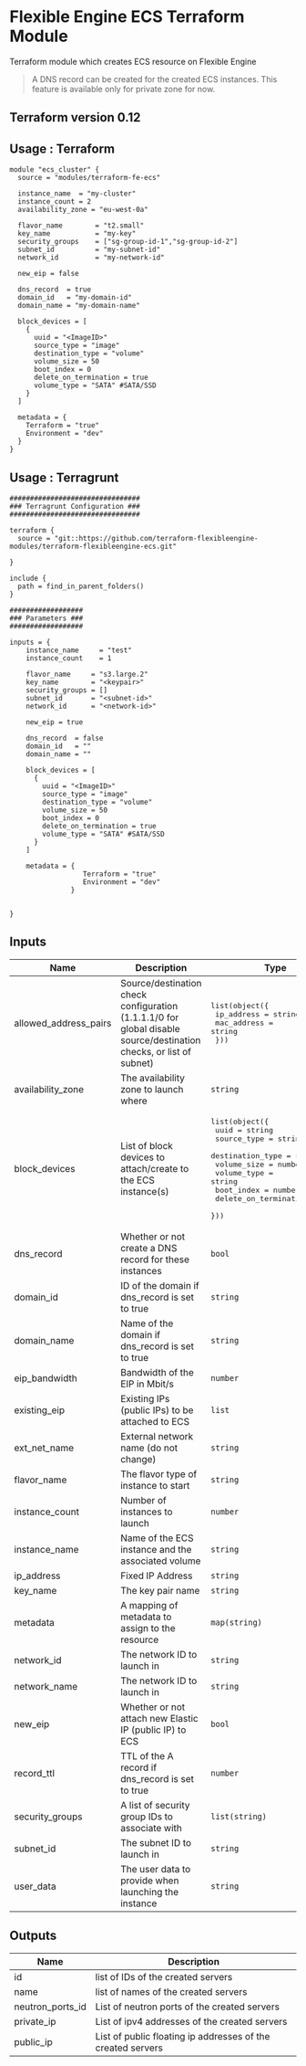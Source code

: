 # Flexible Engine ECS Terraform Module

Terraform module which creates ECS resource on Flexible Engine

> A DNS record can be created for the created ECS instances. This feature is available only for private zone for now.

## Terraform version 0.12

## Usage : Terraform

```hcl
module "ecs_cluster" {
  source = "modules/terraform-fe-ecs"

  instance_name  = "my-cluster"
  instance_count = 2
  availability_zone = "eu-west-0a"

  flavor_name        = "t2.small"
  key_name           = "my-key"
  security_groups    = ["sg-group-id-1","sg-group-id-2"]
  subnet_id          = "my-subnet-id"
  network_id         = "my-network-id"

  new_eip = false

  dns_record  = true
  domain_id   = "my-domain-id"
  domain_name = "my-domain-name"

  block_devices = [
    {
      uuid = "<ImageID>"
      source_type = "image"
      destination_type = "volume"
      volume_size = 50
      boot_index = 0
      delete_on_termination = true
      volume_type = "SATA" #SATA/SSD
    }
  ]

  metadata = {
    Terraform = "true"
    Environment = "dev"
  }
}
```

## Usage : Terragrunt

```hcl
################################
### Terragrunt Configuration ###
################################

terraform {
  source = "git::https://github.com/terraform-flexibleengine-modules/terraform-flexibleengine-ecs.git"

}

include {
  path = find_in_parent_folders()
}

##################
### Parameters ###
##################

inputs = {
    instance_name     = "test"
    instance_count    = 1

    flavor_name     = "s3.large.2"
    key_name        = "<keypair>"
    security_groups = []
    subnet_id       = "<subnet-id>"
    network_id      = "<network-id>"

    new_eip = true

    dns_record  = false
    domain_id   = ""
    domain_name = ""

    block_devices = [
      {
        uuid = "<ImageID>"
        source_type = "image"
        destination_type = "volume"
        volume_size = 50
        boot_index = 0
        delete_on_termination = true
        volume_type = "SATA" #SATA/SSD
      }
    ]

    metadata = {
                  Terraform = "true"
                  Environment = "dev"
               }


}

```

## Inputs

| Name | Description | Type | Default | Required |
|------|-------------|------|---------|:-----:|
| allowed\_address\_pairs | Source/destination check configuration (1.1.1.1/0 for global disable source/destination checks, or list of subnet) | <pre>list(object({<br>    ip_address  = string<br>    mac_address = string<br>  }))</pre> | `[]` | no |
| availability\_zone | The availability zone to launch where | `string` | n/a | yes |
| block\_devices | List of block devices to attach/create to the ECS instance(s) | <pre>list(object({<br>    uuid                  = string<br>    source_type           = string<br>    destination_type      = string<br>    volume_size           = number<br>    volume_type           = string<br>    boot_index            = number<br>    delete_on_termination = bool<br>  }))</pre> | n/a | yes |
| dns\_record | Whether or not create a DNS record for these instances | `bool` | `false` | no |
| domain\_id | ID of the domain if dns\_record is set to true | `string` | `""` | no |
| domain\_name | Name of the domain if dns\_record is set to true | `string` | `""` | no |
| eip\_bandwidth | Bandwidth of the EIP in Mbit/s | `number` | n/a | yes |
| existing\_eip | Existing IPs (public IPs) to be attached to ECS | `list` | `[]` | no |
| ext\_net\_name | External network name (do not change) | `string` | `"admin_external_net"` | no |
| flavor\_name | The flavor type of instance to start | `string` | n/a | yes |
| instance\_count | Number of instances to launch | `number` | `1` | no |
| instance\_name | Name of the ECS instance and the associated volume | `string` | n/a | yes |
| ip\_address | Fixed IP Address | `string` | n/a | yes |
| key\_name | The key pair name | `string` | n/a | yes |
| metadata | A mapping of metadata to assign to the resource | `map(string)` | `{}` | no |
| network\_id | The network ID to launch in | `string` | `""` | no |
| network\_name | The network ID to launch in | `string` | n/a | yes |
| new\_eip | Whether or not attach new Elastic IP (public IP) to ECS | `bool` | `false` | no |
| record\_ttl | TTL of the A record if dns\_record is set to true | `number` | `"300"` | no |
| security\_groups | A list of security group IDs to associate with | `list(string)` | n/a | yes |
| subnet\_id | The subnet ID to launch in | `string` | `""` | no |
| user\_data | The user data to provide when launching the instance | `string` | `""` | no |

## Outputs

| Name | Description |
|------|-------------|
| id | list of IDs of the created servers |
| name | list of names of the created servers |
| neutron\_ports\_id | List of neutron ports of the created servers |
| private\_ip | List of ipv4 addresses of the created servers |
| public\_ip | List of public floating ip addresses of the created servers |
